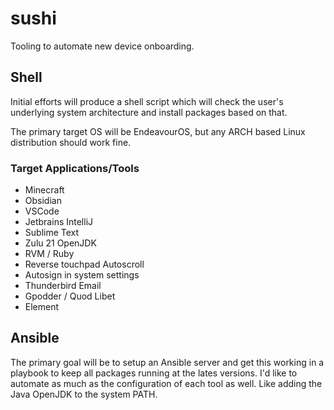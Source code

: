 # sushi
Tooling to automate new device onboarding. 

## Shell
Initial efforts will produce a shell script which will check the user's underlying system architecture and install packages based on that.

The primary target OS will be EndeavourOS, but any ARCH based Linux distribution should work fine. 

### Target Applications/Tools
- Minecraft
- Obsidian
- VSCode
- Jetbrains IntelliJ
- Sublime Text
- Zulu 21 OpenJDK
- RVM / Ruby
- Reverse touchpad Autoscroll
- Autosign in system settings
- Thunderbird Email
- Gpodder / Quod Libet
- Element

## Ansible
The primary goal will be to setup an Ansible server and get this working in a playbook to keep all packages running at the lates versions. 
I'd like to automate as much as the configuration of each tool as well. Like adding the Java OpenJDK to the system PATH. 
